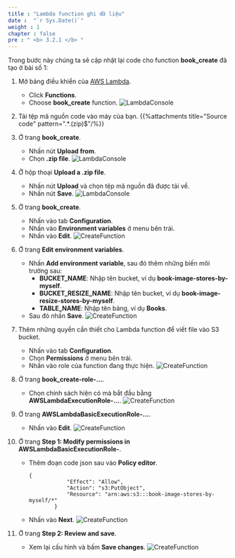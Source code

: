 ```yaml
---
title : "Lambda function ghi dữ liệu"
date :  "`r Sys.Date()`" 
weight : 1
chapter : false
pre : " <b> 3.2.1 </b> "
---
```

Trong bước này chúng ta sẽ cập nhật lại code cho function **book_create** đã tạo ở bài số 1:

1. Mở bảng điều khiển của [AWS Lambda](https://ap-southeast-2.console.aws.amazon.com/lambda/home?region=ap-southeast-2#/functions).
    - Click **Functions**.
    - Choose **book_create** function.
![LambdaConsole](/images/temp/1/23.png?width=90pc)

2. Tải tệp mã nguồn code vào máy của bạn.
{{%attachments title="Source code" pattern=".*\.(zip)$"/%}}

3. Ở trang **book_create**.
    - Nhấn nút **Upload from**.
    - Chọn **.zip file**.
![LambdaConsole](/images/temp/1/24.png?width=90pc)

4. Ở hộp thoại **Upload a .zip file**.
    - Nhấn nút **Upload** và chọn tệp mã nguồn đã được tải về.
    - Nhấn nút **Save**.
![LambdaConsole](/images/temp/1/25.png?width=90pc)

5. Ở trang **book_create**.
    - Nhấn vào tab **Configuration**.
    - Nhấn vào **Environment variables** ở menu bên trái.
    - Nhấn vào **Edit**.
![CreateFunction](/images/temp/1/26.png?width=90pc)

6. Ở trang **Edit environment variables**.
    - Nhấn **Add environment variable**, sau đó thêm những biến môi trường sau:
      - **BUCKET_NAME**: Nhập tên bucket, ví dụ **book-image-stores-by-myself**.
      - **BUCKET_RESIZE_NAME**: Nhập tên bucket, ví dụ **book-image-resize-stores-by-myself**.
      - **TABLE_NAME**: Nhập tên bảng, ví dụ **Books**.
    - Sau đó nhấn **Save**.
![CreateFunction](/images/temp/1/27.png?width=90pc)

7. Thêm những quyền cần thiết cho Lambda function để viết file vào S3 bucket.
    - Nhấn vào tab **Configuration**.
    - Chọn **Permissions** ở menu bên trái.
    - Nhấn vào role của function đang thực hiện.
![CreateFunction](/images/temp/1/28.png?width=90pc)

8. Ở trang **book_create-role-...**.
    - Chọn chính sách hiện có mà bắt đầu bằng **AWSLambdaExecutionRole-...**.
![CreateFunction](/images/temp/1/29.png?width=90pc)

9. Ở trang **AWSLambdaBasicExecutionRole-...**.
    - Nhấn vào **Edit**.
![CreateFunction](/images/temp/1/30.png?width=90pc)

10. Ở trang **Step 1: Modify permissions in AWSLambdaBasicExecutionRole-**.
    - Thêm đoạn code json sau vào **Policy editor**.
      ```
      {
                  "Effect": "Allow",
                  "Action": "s3:PutObject",
                  "Resource": "arn:aws:s3:::book-image-stores-by-myself/*"
              }
      ```
    - Nhấn vào **Next**.
![CreateFunction](/images/temp/1/31.png?width=90pc)

11. Ở trang **Step 2: Review and save**.
    - Xem lại cấu hình và bấm **Save changes**.
![CreateFunction](/images/temp/1/32.png?width=90pc)